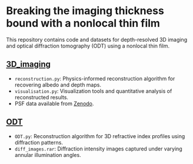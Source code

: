 # Breaking the imaging thickness bound with a nonlocal thin film

This repository contains code and datasets for depth-resolved 3D imaging and optical diffraction tomography (ODT) using a nonlocal thin film.

## [3D_imaging](3D_imaging/)
- `reconstruction.py`: Physics-informed reconstruction algorithm for recovering albedo and depth maps.
- `visualisation.py`: Visualization tools and quantitative analysis of reconstructed results.
- PSF data available from [Zenodo](https://doi.org/10.5281/zenodo.17349669).

## [ODT](ODT/)
- `ODT.py`: Reconstruction algorithm for 3D refractive index profiles using diffraction patterns.
- `diff_images.rar`: Diffraction intensity images captured under varying annular illumination angles.

